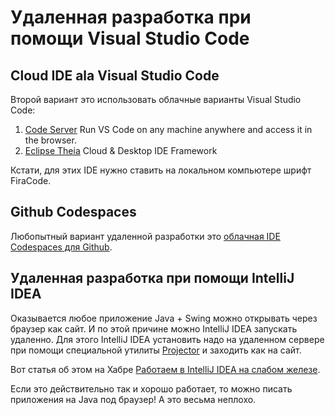 Удаленная разработка при помощи Visual Studio Code
==================================================

Cloud IDE ala Visual Studio Code
--------------------------------

Второй вариант это использовать облачные варианты Visual Studio Code:
1. [Code Server][code-server] Run VS Code on any machine anywhere and access it in the browser.
2. [Eclipse Theia][theia] Cloud & Desktop IDE Framework

Кстати, для этих IDE нужно ставить на локальном компьютере шрифт FiraCode.

Github Codespaces
-----------------

Любопытный вариант удаленной разработки это [облачная IDE Codespaces для Github][codespaces].

Удаленная разработка при помощи IntelliJ IDEA
---------------------------------------------

Оказывается любое приложение Java + Swing можно открывать через браузер как сайт. 
И по этой причине можно IntelliJ IDEA запускать удаленно.
Для этого IntelliJ IDEA установить надо на удаленном сервере при помощи специальной 
утилиты [Projector][projector] и заходить как на сайт.

Вот статья об этом на Хабре [Работаем в IntelliJ IDEA на слабом железе][projector-article].

Если это действительно так и хорошо работает, то можно писать приложения на Java под браузер! 
А это весьма неплохо.

[remote]: https://marketplace.visualstudio.com/items?itemName=ms-vscode-remote.remote-ssh
[remote-article]: https://www.digitalocean.com/community/tutorials/how-to-use-visual-studio-code-for-remote-development-via-the-remote-ssh-plugin-ru
[code-server]: https://github.com/cdr/code-server
[theia]: https://github.com/eclipse-theia/theia
[gitpod]: https://gitpod.io/
[codespaces]: https://github.com/features/codespaces

[projector-article]: https://habr.com/ru/post/510210/
[projector]: https://github.com/JetBrains?q=Projector&type=&language=